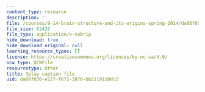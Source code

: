 ```yaml
---
content_type: resource
description: ''
file: /courses/9-14-brain-structure-and-its-origins-spring-2014/da66f030e22ff6723876bb2119110dc2_555138.srt
file_size: 62435
file_type: application/x-subrip
hide_download: true
hide_download_original: null
learning_resource_types: []
license: https://creativecommons.org/licenses/by-nc-sa/4.0/
ocw_type: OCWFile
resourcetype: Other
title: 3play caption file
uid: da66f030-e22f-f672-3876-bb2119110dc2
---
```

